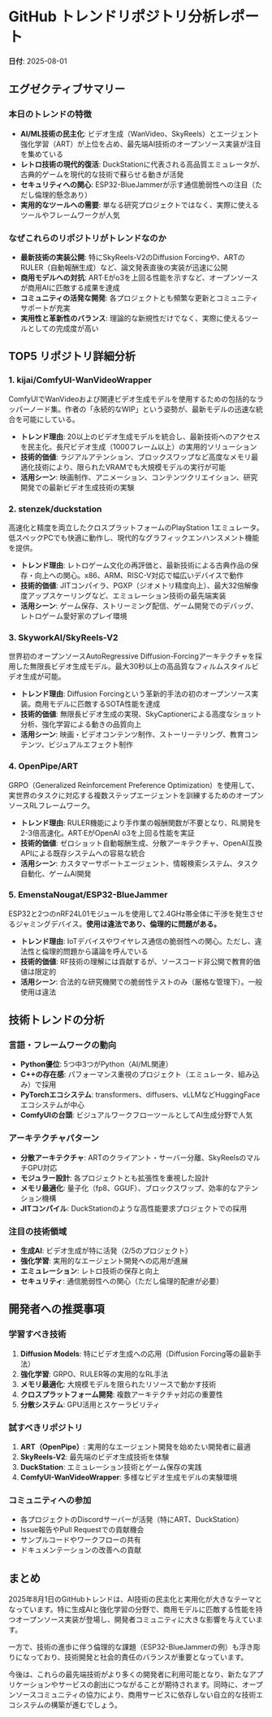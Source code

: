 # GitHub トレンドリポジトリ分析レポート

**日付**: 2025-08-01

## エグゼクティブサマリー

### 本日のトレンドの特徴
- **AI/ML技術の民主化**: ビデオ生成（WanVideo、SkyReels）とエージェント強化学習（ART）が上位を占め、最先端AI技術のオープンソース実装が注目を集めている
- **レトロ技術の現代的復活**: DuckStationに代表される高品質エミュレータが、古典的ゲームを現代的な技術で蘇らせる動きが活発
- **セキュリティへの関心**: ESP32-BlueJammerが示す通信脆弱性への注目（ただし倫理的懸念あり）
- **実用的なツールへの需要**: 単なる研究プロジェクトではなく、実際に使えるツールやフレームワークが人気

### なぜこれらのリポジトリがトレンドなのか
- **最新技術の実装公開**: 特にSkyReels-V2のDiffusion Forcingや、ARTのRULER（自動報酬生成）など、論文発表直後の実装が迅速に公開
- **商用モデルへの対抗**: ART·Eがo3を上回る性能を示すなど、オープンソースが商用AIに匹敵する成果を達成
- **コミュニティの活発な開発**: 各プロジェクトとも頻繁な更新とコミュニティサポートが充実
- **実用性と革新性のバランス**: 理論的な新規性だけでなく、実際に使えるツールとしての完成度が高い

## TOP5 リポジトリ詳細分析

### 1. kijai/ComfyUI-WanVideoWrapper
ComfyUIでWanVideoおよび関連ビデオ生成モデルを使用するための包括的なラッパーノード集。作者の「永続的なWIP」という姿勢が、最新モデルの迅速な統合を可能にしている。
- **トレンド理由**: 20以上のビデオ生成モデルを統合し、最新技術へのアクセスを民主化。長尺ビデオ生成（1000フレーム以上）の実用的ソリューション
- **技術的価値**: ラジアルアテンション、ブロックスワップなど高度なメモリ最適化技術により、限られたVRAMでも大規模モデルの実行が可能
- **活用シーン**: 映画制作、アニメーション、コンテンツクリエイション、研究開発での最新ビデオ生成技術の実験

### 2. stenzek/duckstation
高速化と精度を両立したクロスプラットフォームのPlayStation 1エミュレータ。低スペックPCでも快適に動作し、現代的なグラフィックエンハンスメント機能を提供。
- **トレンド理由**: レトロゲーム文化の再評価と、最新技術による古典作品の保存・向上への関心。x86、ARM、RISC-V対応で幅広いデバイスで動作
- **技術的価値**: JITコンパイラ、PGXP（ジオメトリ精度向上）、最大32倍解像度アップスケーリングなど、エミュレーション技術の最先端実装
- **活用シーン**: ゲーム保存、ストリーミング配信、ゲーム開発でのデバッグ、レトロゲーム愛好家のプレイ環境

### 3. SkyworkAI/SkyReels-V2
世界初のオープンソースAutoRegressive Diffusion-Forcingアーキテクチャを採用した無限長ビデオ生成モデル。最大30秒以上の高品質なフィルムスタイルビデオ生成が可能。
- **トレンド理由**: Diffusion Forcingという革新的手法の初のオープンソース実装。商用モデルに匹敵するSOTA性能を達成
- **技術的価値**: 無限長ビデオ生成の実現、SkyCaptionerによる高度なショット分析、強化学習による動きの品質向上
- **活用シーン**: 映画・ビデオコンテンツ制作、ストーリーテリング、教育コンテンツ、ビジュアルエフェクト制作

### 4. OpenPipe/ART
GRPO（Generalized Reinforcement Preference Optimization）を使用して、実世界のタスクに対応する複数ステップエージェントを訓練するためのオープンソースRLフレームワーク。
- **トレンド理由**: RULER機能により手作業の報酬関数が不要となり、RL開発を2-3倍高速化。ART·EがOpenAI o3を上回る性能を実証
- **技術的価値**: ゼロショット自動報酬生成、分散アーキテクチャ、OpenAI互換APIによる既存システムへの容易な統合
- **活用シーン**: カスタマーサポートエージェント、情報検索システム、タスク自動化、ゲームAI開発

### 5. EmenstaNougat/ESP32-BlueJammer
ESP32と2つのnRF24L01モジュールを使用して2.4GHz帯全体に干渉を発生させるジャミングデバイス。**使用は違法であり、倫理的に問題がある。**
- **トレンド理由**: IoTデバイスやワイヤレス通信の脆弱性への関心。ただし、違法性と倫理的問題から議論を呼んでいる
- **技術的価値**: RF技術の理解には貢献するが、ソースコード非公開で教育的価値は限定的
- **活用シーン**: 合法的な研究機関での脆弱性テストのみ（厳格な管理下）。一般使用は違法

## 技術トレンドの分析

### 言語・フレームワークの動向
- **Python優位**: 5つ中3つがPython（AI/ML関連）
- **C++の存在感**: パフォーマンス重視のプロジェクト（エミュレータ、組み込み）で採用
- **PyTorchエコシステム**: transformers、diffusers、vLLMなどHuggingFaceエコシステムが中心
- **ComfyUIの台頭**: ビジュアルワークフローツールとしてAI生成分野で人気

### アーキテクチャパターン
- **分散アーキテクチャ**: ARTのクライアント・サーバー分離、SkyReelsのマルチGPU対応
- **モジュラー設計**: 各プロジェクトとも拡張性を重視した設計
- **メモリ最適化**: 量子化（fp8、GGUF）、ブロックスワップ、効率的なアテンション機構
- **JITコンパイル**: DuckStationのような高性能要求プロジェクトでの採用

### 注目の技術領域
- **生成AI**: ビデオ生成が特に活発（2/5のプロジェクト）
- **強化学習**: 実用的なエージェント開発への応用が進展
- **エミュレーション**: レトロ技術の保存と向上
- **セキュリティ**: 通信脆弱性への関心（ただし倫理的配慮が必要）

## 開発者への推奨事項

### 学習すべき技術
1. **Diffusion Models**: 特にビデオ生成への応用（Diffusion Forcing等の最新手法）
2. **強化学習**: GRPO、RULER等の実用的なRL手法
3. **メモリ最適化**: 大規模モデルを限られたリソースで動かす技術
4. **クロスプラットフォーム開発**: 複数アーキテクチャ対応の重要性
5. **分散システム**: GPU活用とスケーラビリティ

### 試すべきリポジトリ
1. **ART（OpenPipe）**: 実用的なエージェント開発を始めたい開発者に最適
2. **SkyReels-V2**: 最先端のビデオ生成技術を体験
3. **DuckStation**: エミュレーション技術とゲーム保存の実践
4. **ComfyUI-WanVideoWrapper**: 多様なビデオ生成モデルの実験環境

### コミュニティへの参加
- 各プロジェクトのDiscordサーバーが活発（特にART、DuckStation）
- Issue報告やPull Requestでの貢献機会
- サンプルコードやワークフローの共有
- ドキュメンテーションの改善への貢献

## まとめ
2025年8月1日のGitHubトレンドは、AI技術の民主化と実用化が大きなテーマとなっています。特に生成AIと強化学習の分野で、商用モデルに匹敵する性能を持つオープンソース実装が登場し、開発者コミュニティに大きな影響を与えています。

一方で、技術の進歩に伴う倫理的な課題（ESP32-BlueJammerの例）も浮き彫りになっており、技術開発と社会的責任のバランスが重要となっています。

今後は、これらの最先端技術がより多くの開発者に利用可能となり、新たなアプリケーションやサービスの創出につながることが期待されます。同時に、オープンソースコミュニティの協力により、商用サービスに依存しない自立的な技術エコシステムの構築が進むでしょう。